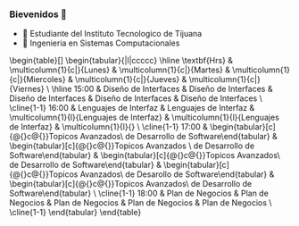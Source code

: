 ### Bievenidos 👋

<!--
**vmichelmtz17/vmichelmtz17** is a ✨ _special_ ✨ repository because its `README.md` (this file) appears on your GitHub profile.
Here are some ideas to get you started:
-->

- 🔭 Estudiante del Instituto Tecnologico de Tijuana
- 🌱 Ingenieria en Sistemas Computacionales

\begin{table}[]
\begin{tabular}{|l|ccccc}
\hline
\textbf{Hrs} & \multicolumn{1}{c|}{Lunes}                                                            & \multicolumn{1}{c|}{Martes}                                                            & \multicolumn{1}{c|}{Miercoles}                                                        & \multicolumn{1}{c|}{Jueves}                                                          & \multicolumn{1}{c|}{Viernes}                                                          \\ \hline
15:00        & Diseño de Interfaces                                                                  & Diseño de Interfaces                                                                   & Diseño de Interfaces                                                                  & Diseño de Interfaces                                                                 & Diseño de Interfaces                                                                  \\ \cline{1-1}
16:00        & Lenguajes de Interfaz                                                                 & Lenguajes de Interfaz                                                                  & \multicolumn{1}{l}{Lenguajes de Interfaz}                                             & \multicolumn{1}{l}{Lenguajes de Interfaz}                                            & \multicolumn{1}{l}{}                                                                  \\ \cline{1-1}
17:00        & \begin{tabular}[c]{@{}c@{}}Topicos Avanzados\\ de Desarrollo de Software\end{tabular} & \begin{tabular}[c]{@{}c@{}}Topicos Avanzados \\ de Desarrollo de Software\end{tabular} & \begin{tabular}[c]{@{}c@{}}Topicos Avanzados\\ de Desarrollo de Software\end{tabular} & \begin{tabular}[c]{@{}c@{}}Topicos Avanzados\\ de Desarollo de Software\end{tabular} & \begin{tabular}[c]{@{}c@{}}Topicos Avanzados\\ de Desarrollo de Software\end{tabular} \\ \cline{1-1}
18:00        & Plan de Negocios                                                                      & Plan de Negocios                                                                       & Plan de Negocios                                                                      & Plan de Negocios                                                                     & Plan de Negocios                                                                      \\ \cline{1-1}
\end{tabular}
\end{table}

